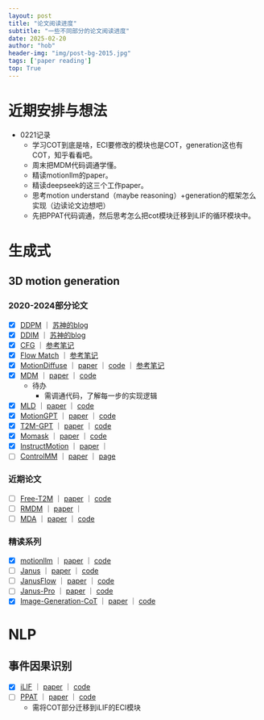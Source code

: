 ```yaml
---
layout: post
title: "论文阅读进度"
subtitle: "一些不同部分的论文阅读进度"
date: 2025-02-20
author: "hob"
header-img: "img/post-bg-2015.jpg"
tags: ['paper reading']
top: True
---
```

# 近期安排与想法
- 0221记录
    - 学习COT到底是啥，ECI要修改的模块也是COT，generation这也有COT，知乎看看吧。
    - 周末把MDM代码调通学懂。
    - 精读motionllm的paper。
    - 精读deepseek的这三个工作paper。
    - 思考motion understand（maybe reasoning）+generation的框架怎么实现（边读论文边想吧）
    - 先把PPAT代码调通，然后思考怎么把cot模块迁移到iLIF的循环模块中。

# 生成式
## 3D motion generation
### 2020-2024部分论文
- [x] [DDPM](./read_paper/2025-02-17-motion-generation-DDPM.md) ｜ [苏神的blog](https://spaces.ac.cn/archives/9164)
- [x] [DDIM](./read_paper/2025-02-20-motion-generation-DDIM.md) ｜ [苏神的blog](https://spaces.ac.cn/archives/9181)
- [x] [CFG](./read_paper/2025-02-20-motion-generation-cfg.md) ｜ [参考笔记](https://zhuanlan.zhihu.com/p/703579064)
- [x] [Flow Match](./read_paper/2025-02-20-motion-generation-fm.md) ｜ [参考笔记](https://www.dongaigc.com/a/flow-matching-emerging-generative-model)
- [x] [MotionDiffuse]() ｜ [paper](https://arxiv.org/abs/2208.15001) ｜ [code](https://github.com/mingyuan-zhang/MotionDiffuse) ｜ [参考笔记](https://zhuanlan.zhihu.com/p/641606603)
- [x] [MDM](./read_paper/) ｜ [paper](https://arxiv.org/abs/2209.14916) ｜ [code](https://github.com/GuyTevet/motion-diffusion-model)
    - 待办    
        - 需调通代码，了解每一步的实现逻辑
- [x] [MLD]() ｜ [paper](https://arxiv.org/abs/2212.04048) ｜ [code](https://github.com/chenfengye/motion-latent-diffusion)
- [x] [MotionGPT]() ｜ [paper](https://arxiv.org/abs/2306.14795) ｜ [code](https://github.com/OpenMotionLab/MotionGPT)
- [x] [T2M-GPT]() ｜ [paper](https://arxiv.org/abs/2301.06052) ｜ [code](https://mael-zys.github.io/T2M-GPT/)
- [x] [Momask]() ｜ [paper](https://arxiv.org/abs/2312.00063) ｜ [code](https://github.com/EricGuo5513/momask-codes)
- [x] [InstructMotion]() ｜ [paper](https://arxiv.org/abs/2405.15541v1) ｜
- [ ] [ControlMM]() ｜ [paper](https://arxiv.org/abs/2410.10780) ｜ [page](https://exitudio.github.io/ControlMM-page/)

### 近期论文
- [ ] [Free-T2M]() ｜ [paper](https://arxiv.org/abs/2501.18232) ｜ [code](https://github.com/Hxxxz0/Free-T2m)
- [ ] [RMDM]() ｜ [paper](https://arxiv.org/abs/2501.19160) ｜
- [ ] [MDA]() ｜ [paper](https://arxiv.org/abs/2501.18729) ｜ [code](https://github.com/anthony-mendil/MoDiffAE)

### 精读系列
- [x] [motionllm](./read_paper/2025-02-26-motion-generation-motionllm.md) ｜ [paper](https://arxiv.org/abs/2405.20340) ｜ [code](https://github.com/IDEA-Research/MotionLLM)
- [ ] [Janus]() ｜ [paper](https://arxiv.org/abs/2410.13848) ｜ [code](https://github.com/deepseek-ai/Janus)
- [ ] [JanusFlow]() ｜ [paper](https://arxiv.org/abs/2411.07975) ｜ [code](https://github.com/deepseek-ai/Janus)
- [ ] [Janus-Pro]() ｜ [paper](https://github.com/deepseek-ai/Janus/blob/main/janus_pro_tech_report.pdf) ｜ [code](https://github.com/deepseek-ai/Janus)
- [x] [Image-Generation-CoT]() ｜ [paper](https://arxiv.org/abs/2501.13926) ｜ [code](https://github.com/ZiyuGuo99/Image-Generation-CoT)

# NLP
## 事件因果识别
- [x] [iLIF](https://ckwauwjtrt.feishu.cn/docx/XzcFdvSx1oEMMUxPizdcPTL0nvc) ｜ [paper](https://arxiv.org/abs/2405.20608) ｜ [code](https://github.com/LchengC/iLIF)
- [ ] [PPAT]() ｜ [paper](https://www.ijcai.org/proceedings/2023/0572.pdf) ｜ [code](https://github.com/HITsz-TMG/PPAT)
    - 需将COT部分迁移到iLIF的ECI模块